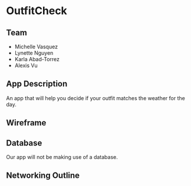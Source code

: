 # OutfitCheck

## Team 
- Michelle Vasquez 
- Lynette Nguyen 
- Karla Abad-Torrez
- Alexis Vu 

## App Description 
An app that will help you decide if your outfit matches the weather for the day. 

## Wireframe

## Database 
Our app will not be making use of a database. 

## Networking Outline 
